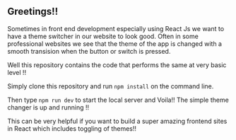 ## Greetings!!

Sometimes in front end development especially using React Js we want to have a theme switcher in our website to look good. 
Often in some professional websites we see that the theme of the app is changed with a smooth transision when the button or switch is pressed.

Well this repository contains the code that performs the same at very basic level !!

Simply clone this repository and run `npm install` on the command line.

Then type `npm run dev` to start the local server and Voila!! The simple theme changer is up and running !! 

This can be very helpful if you want to build a super amazing frontend sites in React which includes toggling of themes!!

